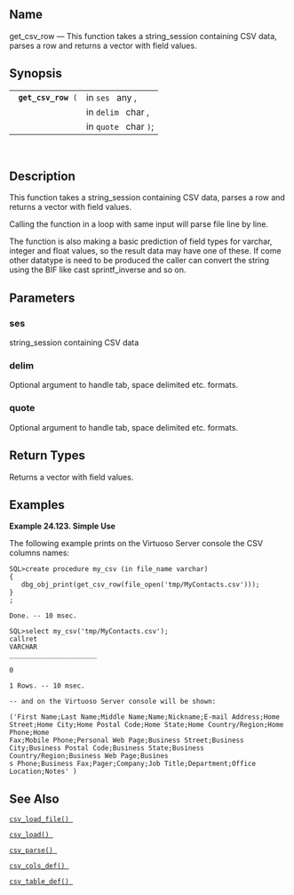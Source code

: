<div>

<div>

</div>

<div>

## Name

get_csv_row — This function takes a string_session containing CSV data,
parses a row and returns a vector with field values.

</div>

<div>

## Synopsis

<div>

|                          |                       |
|--------------------------|-----------------------|
| ` `**`get_csv_row`**` (` | in `ses ` any ,       |
|                          | in `delim ` char ,    |
|                          | in `quote ` char `)`; |

<div>

 

</div>

</div>

</div>

<div>

## Description

This function takes a string_session containing CSV data, parses a row
and returns a vector with field values.

Calling the function in a loop with same input will parse file line by
line.

The function is also making a basic prediction of field types for
varchar, integer and float values, so the result data may have one of
these. If come other datatype is need to be produced the caller can
convert the string using the BIF like cast sprintf_inverse and so on.

</div>

<div>

## Parameters

<div>

### ses

string_session containing CSV data

</div>

<div>

### delim

Optional argument to handle tab, space delimited etc. formats.

</div>

<div>

### quote

Optional argument to handle tab, space delimited etc. formats.

</div>

</div>

<div>

## Return Types

Returns a vector with field values.

</div>

<div>

## Examples

<div>

**Example 24.123. Simple Use**

<div>

The following example prints on the Virtuoso Server console the CSV
columns names:

``` programlisting
SQL>create procedure my_csv (in file_name varchar)
{
   dbg_obj_print(get_csv_row(file_open('tmp/MyContacts.csv')));
}
;

Done. -- 10 msec.

SQL>select my_csv('tmp/MyContacts.csv');
callret
VARCHAR
______________________

0

1 Rows. -- 10 msec.

-- and on the Virtuoso Server console will be shown:

('First Name;Last Name;Middle Name;Name;Nickname;E-mail Address;Home Street;Home City;Home Postal Code;Home State;Home Country/Region;Home Phone;Home
Fax;Mobile Phone;Personal Web Page;Business Street;Business City;Business Postal Code;Business State;Business Country/Region;Business Web Page;Busines
s Phone;Business Fax;Pager;Company;Job Title;Department;Office Location;Notes' )
```

</div>

</div>

  

</div>

<div>

## See Also

<a href="fn_csv_load_file.html" class="link" title="csv_load_file"><code
class="function">csv_load_file() </code></a>

<a href="fn_csv_load.html" class="link" title="csv_load"><code
class="function">csv_load() </code></a>

<a href="fn_csv_parse.html" class="link" title="csv_parse"><code
class="function">csv_parse() </code></a>

<a href="fn_csv_cols_def.html" class="link" title="csv_cols_def"><code
class="function">csv_cols_def() </code></a>

<a href="fn_csv_table_def.html" class="link" title="csv_table_def"><code
class="function">csv_table_def() </code></a>

</div>

</div>
